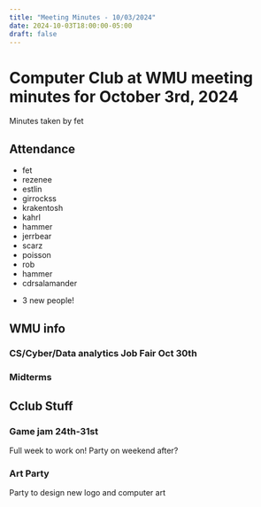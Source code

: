 ```yaml
---
title: "Meeting Minutes - 10/03/2024"
date: 2024-10-03T18:00:00-05:00
draft: false
---
```


# Computer Club at WMU meeting minutes for October 3rd, 2024
Minutes taken by fet



## Attendance
* fet
* rezenee
* estlin
* girrockss
* krakentosh
* kahrl
* hammer
* jerrbear
* scarz
* poisson
* rob
* hammer
* cdrsalamander
+ 3 new people!


## WMU info
### CS/Cyber/Data analytics Job Fair Oct 30th
### Midterms


## Cclub Stuff

### Game jam 24th-31st
Full week to work on! 
Party on weekend after? 

### Art Party
Party to design new logo and computer art
